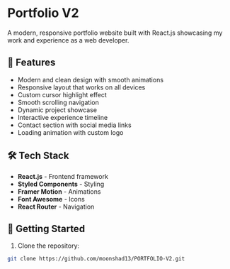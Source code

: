 # Portfolio V2

A modern, responsive portfolio website built with React.js showcasing my work and experience as a web developer.

## 🚀 Features

- Modern and clean design with smooth animations
- Responsive layout that works on all devices
- Custom cursor highlight effect
- Smooth scrolling navigation
- Dynamic project showcase
- Interactive experience timeline
- Contact section with social media links
- Loading animation with custom logo

## 🛠️ Tech Stack

- **React.js** - Frontend framework
- **Styled Components** - Styling
- **Framer Motion** - Animations
- **Font Awesome** - Icons
- **React Router** - Navigation

## 🚀 Getting Started

1. Clone the repository:
```bash
git clone https://github.com/moonshad13/PORTFOLIO-V2.git
```
